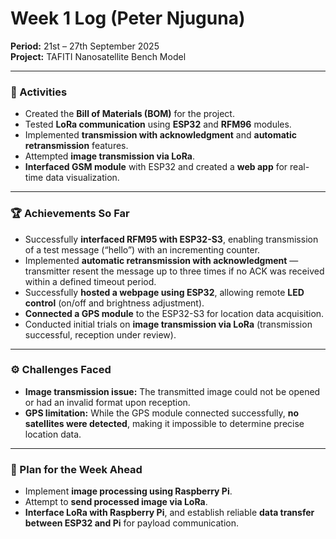# Week 1 Log (Peter Njuguna)

**Period:** 21st – 27th September 2025  
**Project:** TAFITI Nanosatellite Bench Model   

---

### 🧭 Activities
- Created the **Bill of Materials (BOM)** for the project.  
- Tested **LoRa communication** using **ESP32** and **RFM96** modules.  
- Implemented **transmission with acknowledgment** and **automatic retransmission** features.  
- Attempted **image transmission via LoRa**.  
- **Interfaced GSM module** with ESP32 and created a **web app** for real-time data visualization.  

---

### 🏆 Achievements So Far
- Successfully **interfaced RFM95 with ESP32-S3**, enabling transmission of a test message (“hello”) with an incrementing counter.  
- Implemented **automatic retransmission with acknowledgment** — transmitter resent the message up to three times if no ACK was received within a defined timeout period.  
- Successfully **hosted a webpage using ESP32**, allowing remote **LED control** (on/off and brightness adjustment).  
- **Connected a GPS module** to the ESP32-S3 for location data acquisition.  
- Conducted initial trials on **image transmission via LoRa** (transmission successful, reception under review).  

---

### ⚙️ Challenges Faced
- **Image transmission issue:** The transmitted image could not be opened or had an invalid format upon reception.  
- **GPS limitation:** While the GPS module connected successfully, **no satellites were detected**, making it impossible to determine precise location data.  

---

### 🔧 Plan for the Week Ahead
- Implement **image processing using Raspberry Pi**.  
- Attempt to **send processed image via LoRa**.  
- **Interface LoRa with Raspberry Pi**, and establish reliable **data transfer between ESP32 and Pi** for payload communication.  
